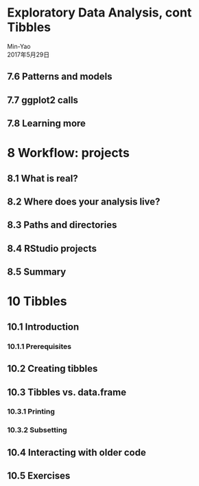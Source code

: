 # Exploratory Data Analysis, cont Tibbles
Min-Yao  
2017年5月29日  

## 7.6 Patterns and models




## 7.7 ggplot2 calls



## 7.8 Learning more

# 8 Workflow: projects

## 8.1 What is real?

## 8.2 Where does your analysis live?

## 8.3 Paths and directories

## 8.4 RStudio projects

## 8.5 Summary

# 10 Tibbles

## 10.1 Introduction

### 10.1.1 Prerequisites

## 10.2 Creating tibbles

## 10.3 Tibbles vs. data.frame

### 10.3.1 Printing

### 10.3.2 Subsetting

## 10.4 Interacting with older code

## 10.5 Exercises

